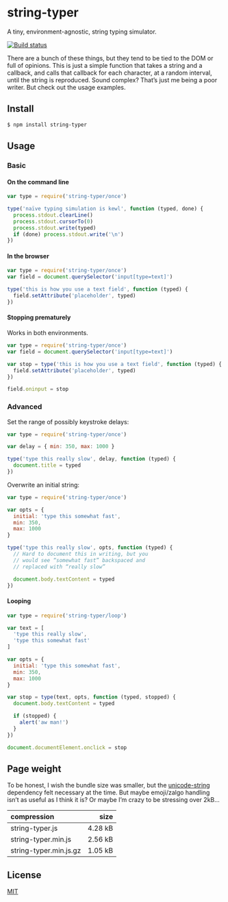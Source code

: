 # string-typer

A tiny, environment-agnostic, string typing simulator.

[![Build status](https://travis-ci.org/michaelrhodes/string-typer.svg?branch=master)](https://travis-ci.org/michaelrhodes/string-typer)

There are a bunch of these things, but they tend to be tied to the DOM or full of opinions. This is just a simple function that takes a string and a callback, and calls that callback for each character, at a random interval, until the string is reproduced. Sound complex? That’s just me being a poor writer. But check out the usage examples.

## Install

```sh
$ npm install string-typer
```

## Usage

### Basic

#### On the command line

```js
var type = require('string-typer/once')

type('naïve typing simulation is kewl', function (typed, done) {
  process.stdout.clearLine()
  process.stdout.cursorTo(0)
  process.stdout.write(typed)
  if (done) process.stdout.write('\n')
})
```

#### In the browser

```js
var type = require('string-typer/once')
var field = document.querySelector('input[type=text]')

type('this is how you use a text field', function (typed) {
  field.setAttribute('placeholder', typed)
})
```

#### Stopping prematurely

Works in both environments.

```js
var type = require('string-typer/once')
var field = document.querySelector('input[type=text]')

var stop = type('this is how you use a text field', function (typed) {
  field.setAttribute('placeholder', typed)
})

field.oninput = stop
```

### Advanced

Set the range of possibly keystroke delays:

```js
var type = require('string-typer/once')

var delay = { min: 350, max: 1000 }

type('type this really slow', delay, function (typed) {
  document.title = typed
})
```

Overwrite an initial string:

```js
var type = require('string-typer/once')

var opts = {
  initial: 'type this somewhat fast',
  min: 350,
  max: 1000
}

type('type this really slow', opts, function (typed) {
  // Hard to document this in writing, but you
  // would see “somewhat fast” backspaced and
  // replaced with “really slow”

  document.body.textContent = typed
})
```

#### Looping

```js
var type = require('string-typer/loop')

var text = [
  'type this really slow',
  'type this somewhat fast'
]

var opts = {
  initial: 'type this somewhat fast',
  min: 350,
  max: 1000
}

var stop = type(text, opts, function (typed, stopped) {
  document.body.textContent = typed

  if (stopped) {
    alert('aw man!')
  }
})

document.documentElement.onclick = stop
```

## Page weight

To be honest, I wish the bundle size was smaller, but the [unicode-string](https://github.com/michaelrhodes/unicode-string) dependency felt necessary at the time. But maybe emoji/zalgo handling isn’t as useful as I think it is? Or maybe I’m crazy to be stressing over 2kB…

| compression            |    size |
| :--------------------- | ------: |
| string-typer.js        | 4.28 kB |
| string-typer.min.js    | 2.56 kB |
| string-typer.min.js.gz | 1.05 kB |


## License

[MIT](http://opensource.org/licenses/MIT)
